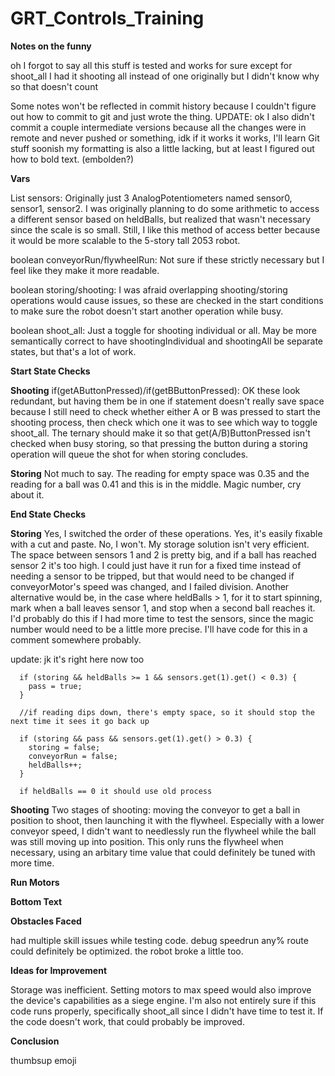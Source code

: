# GRT_Controls_Training

**Notes on the funny**

oh I forgot to say all this stuff is tested and works for sure except for shoot_all
I had it shooting all instead of one originally but I didn't know why so that doesn't count

Some notes won't be reflected in commit history because I couldn't figure out how to commit to git and just wrote the thing.
UPDATE: ok I also didn't commit a couple intermediate versions because all the changes were in remote and never pushed or something, idk
if it works it works, I'll learn Git stuff soonish
my formatting is also a little lacking, but at least I figured out how to bold text. (embolden?)

**Vars**

  List<AnalogPotentionmeter> sensors: Originally just 3 AnalogPotentiometers named sensor0, sensor1, sensor2. I was originally planning to do some arithmetic to access a     different sensor based on heldBalls, but realized that wasn't necessary since the scale is so small. Still, I like this method of access better because it would be more scalable to the 5-story tall 2053 robot.

  boolean conveyorRun/flywheelRun: Not sure if these strictly necessary but I feel like they make it more readable.
  
  boolean storing/shooting: I was afraid overlapping shooting/storing operations would cause issues, so these are checked in the start conditions to make sure the robot    doesn't start another operation while busy.
  
  boolean shoot_all: Just a toggle for shooting individual or all. May be more semantically correct to have shootingIndividual and shootingAll be separate states, but that's a lot of work.
  
**Start State Checks**
  
  **Shooting**
if(getAButtonPressed)/if(getBButtonPressed): OK these look redundant, but having them be in one if statement doesn't really save space because I still need to check whether either A or B was pressed to start the shooting process, then check which one it was to see which way to toggle shoot_all. The ternary should make it so that get(A/B)ButtonPressed isn't checked when busy storing, so that pressing the button during a storing operation will queue the shot for when storing concludes. 
  
  **Storing**
Not much to say. The reading for empty space was 0.35 and the reading for a ball was 0.41 and this is in the middle. Magic number, cry about it.
  
**End State Checks**

**Storing**
Yes, I switched the order of these operations. Yes, it's easily fixable with a cut and paste. No, I won't. My storage solution isn't very efficient. The space between sensors 1 and 2 is pretty big, and if a ball has reached sensor 2 it's too high. I could just have it run for a fixed time instead of needing a sensor to be tripped, but that would need to be changed if conveyorMotor's speed was changed, and I failed division. Another alternative would be, in the case where heldBalls > 1, for it to start spinning, mark when a ball leaves sensor 1, and stop when a second ball reaches it. I'd probably do this if I had more time to test the sensors, since the magic number would need to be a little more precise. I'll have code for this in a comment somewhere probably.

update: jk it's right here now too
```
  if (storing && heldBalls >= 1 && sensors.get(1).get() < 0.3) {
    pass = true;
  }

  //if reading dips down, there's empty space, so it should stop the next time it sees it go back up
    
  if (storing && pass && sensors.get(1).get() > 0.3) {
    storing = false;
    conveyorRun = false;
    heldBalls++;
  }

  if heldBalls == 0 it should use old process
 ```
  
**Shooting**
Two stages of shooting: moving the conveyor to get a ball in position to shoot, then launching it with the flywheel. Especially with a lower conveyor speed, I didn't want to needlessly run the flywheel while the ball was still moving up into position. This only runs the flywheel when necessary, using an arbitary time value that could definitely be tuned with more time.

**Run Motors**
  
**Bottom Text**
  
**Obstacles Faced**

had multiple skill issues while testing code. debug speedrun any% route could definitely be optimized. the robot broke a little too.
  
**Ideas for Improvement**

Storage was inefficient. Setting motors to max speed would also improve the device's capabilities as a siege engine. I'm also not entirely sure if this code runs properly, specifically shoot_all since I didn't have time to test it. If the code doesn't work, that could probably be improved.

**Conclusion**

thumbsup emoji                                                           
